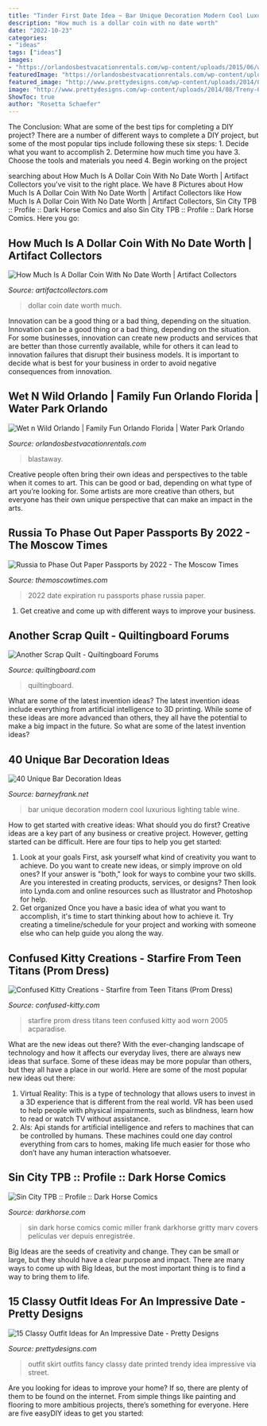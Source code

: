 ```yaml
---
title: "Tinder First Date Idea ~ Bar Unique Decoration Modern Cool Luxurious Lighting Table Wine"
description: "How much is a dollar coin with no date worth"
date: "2022-10-23"
categories:
- "ideas"
tags: ["ideas"]
images:
- "https://orlandosbestvacationrentals.com/wp-content/uploads/2015/06/wetnwild.jpg"
featuredImage: "https://orlandosbestvacationrentals.com/wp-content/uploads/2015/06/wetnwild.jpg"
featured_image: "http://www.prettydesigns.com/wp-content/uploads/2014/08/Treny-Outfit-Idea-with-Printed-Skirt.jpg"
image: "http://www.prettydesigns.com/wp-content/uploads/2014/08/Treny-Outfit-Idea-with-Printed-Skirt.jpg"
ShowToc: true
author: "Rosetta Schaefer"
---
```



The Conclusion: What are some of the best tips for completing a DIY project?
There are a number of different ways to complete a DIY project, but some of the most popular tips include following these six steps: 1. Decide what you want to accomplish 2. Determine how much time you have 3. Choose the tools and materials you need 4. Begin working on the project 
	

		
searching about How Much Is A Dollar Coin With No Date Worth | Artifact Collectors you've visit to the right place. We have 8 Pictures about How Much Is A Dollar Coin With No Date Worth | Artifact Collectors like How Much Is A Dollar Coin With No Date Worth | Artifact Collectors, Sin City TPB :: Profile :: Dark Horse Comics and also Sin City TPB :: Profile :: Dark Horse Comics. Here you go:
		
    
## How Much Is A Dollar Coin With No Date Worth | Artifact Collectors

<img loading=lazy src="https://d29jd5m3t61t9.cloudfront.net/artifactcollectors.com/images/fbfiles/images/3DB7923C-81A3-43F3-ADE5-FEEC201EEEE7-93vyokljzk_v_1541482402.jpeg" onerror="this.onerror=null;this.src='https://tse1.mm.bing.net/th?id=OIP.V5CradYeyz5zsc_ny3Ok3wHaHb&amp;pid=15.1';" alt="How Much Is A Dollar Coin With No Date Worth | Artifact Collectors">

_Source: artifactcollectors.com_

>dollar coin date worth much. 

	

Innovation can be a good thing or a bad thing, depending on the situation.
Innovation can be a good thing or a bad thing, depending on the situation. For some businesses, innovation can create new products and services that are better than those currently available, while for others it can lead to innovation failures that disrupt their business models. It is important to decide what is best for your business in order to avoid negative consequences from innovation.

    
## Wet N Wild Orlando | Family Fun Orlando Florida | Water Park Orlando

<img loading=lazy src="https://orlandosbestvacationrentals.com/wp-content/uploads/2015/06/wetnwild.jpg" onerror="this.onerror=null;this.src='https://tse4.mm.bing.net/th?id=OIP.iL-N7TxnvTClWopN9T4NDgHaE8&amp;pid=15.1';" alt="Wet n Wild Orlando | Family Fun Orlando Florida | Water Park Orlando">

_Source: orlandosbestvacationrentals.com_

>blastaway. 

	

Creative people often bring their own ideas and perspectives to the table when it comes to art. This can be good or bad, depending on what type of art you’re looking for. Some artists are more creative than others, but everyone has their own unique perspective that can make an impact in the arts.

    
## Russia To Phase Out Paper Passports By 2022 - The Moscow Times

<img loading=lazy src="https://static.themoscowtimes.com/image/1360/11/zdftbhsrtbhs.jpg" onerror="this.onerror=null;this.src='https://tse3.mm.bing.net/th?id=OIP.cj3w8eCniAL5BAvQYDxb-AHaEK&amp;pid=15.1';" alt="Russia to Phase Out Paper Passports by 2022 - The Moscow Times">

_Source: themoscowtimes.com_

>2022 date expiration ru passports phase russia paper. 

	

1. Get creative and come up with different ways to improve your business.

    
## Another Scrap Quilt - Quiltingboard Forums

<img loading=lazy src="https://www.quiltingboard.com/attachments/pictures-f5/557934d1473536588-1-scrap-quilt-09-09-16.jpg" onerror="this.onerror=null;this.src='https://tse4.mm.bing.net/th?id=OIP.zHaO9c3iMw5jxLUUdFre2AHaJ4&amp;pid=15.1';" alt="Another Scrap Quilt - Quiltingboard Forums">

_Source: quiltingboard.com_

>quiltingboard. 

	

What are some of the latest invention ideas?
The latest invention ideas include everything from artificial intelligence to 3D printing. While some of these ideas are more advanced than others, they all have the potential to make a big impact in the future. So what are some of the latest invention ideas?

    
## 40 Unique Bar Decoration Ideas

<img loading=lazy src="http://www.barneyfrank.net/wp-content/uploads/2015/10/Unique-Bar-Decoration-Ideas-40.jpg" onerror="this.onerror=null;this.src='https://tse4.mm.bing.net/th?id=OIP.d0akc3ttPggSgCzmSPBSfAHaGD&amp;pid=15.1';" alt="40 Unique Bar Decoration Ideas">

_Source: barneyfrank.net_

>bar unique decoration modern cool luxurious lighting table wine. 

	

How to get started with creative ideas: What should you do first?
Creative ideas are a key part of any business or creative project. However, getting started can be difficult. Here are four tips to help you get started:
1. Look at your goals 
First, ask yourself what kind of creativity you want to achieve. Do you want to create new ideas, or simply improve on old ones? If your answer is "both," look for ways to combine your two skills. Are you interested in creating products, services, or designs? Then look into Lynda.com and online resources such as Illustrator and Photoshop for help.
2. Get organized 
Once you have a basic idea of what you want to accomplish, it's time to start thinking about how to achieve it. Try creating a timeline/schedule for your project and working with someone else who can help guide you along the way.

    
## Confused Kitty Creations - Starfire From Teen Titans (Prom Dress)

<img loading=lazy src="http://confused-kitty.com/wp-content/uploads/2011/08/starfire_prom1.jpg" onerror="this.onerror=null;this.src='https://tse2.mm.bing.net/th?id=OIP.I6ibfdFjacw1COGTvsRPrwHaLH&amp;pid=15.1';" alt="Confused Kitty Creations - Starfire from Teen Titans (Prom Dress)">

_Source: confused-kitty.com_

>starfire prom dress titans teen confused kitty aod worn 2005 acparadise. 

	

What are the new ideas out there?
With the ever-changing landscape of technology and how it affects our everyday lives, there are always new ideas that surface. Some of these ideas may be more popular than others, but they all have a place in our world. Here are some of the most popular new ideas out there: 
1. Virtual Reality: This is a type of technology that allows users to invest in a 3D experience that is different from the real world. VR has been used to help people with physical impairments, such as blindness, learn how to read or watch TV without assistance. 
2. AIs: Api stands for artificial intelligence and refers to machines that can be controlled by humans. These machines could one day control everything from cars to homes, making life much easier for those who don’t have any human interaction whatsoever. 

    
## Sin City TPB :: Profile :: Dark Horse Comics

<img loading=lazy src="http://d2lzb5v10mb0lj.cloudfront.net/covers/300/s/sctpb.jpg" onerror="this.onerror=null;this.src='https://tse3.mm.bing.net/th?id=OIP.OGD9NiR0VDc20exnAchPPwAAAA&amp;pid=15.1';" alt="Sin City TPB :: Profile :: Dark Horse Comics">

_Source: darkhorse.com_

>sin dark horse comics comic miller frank darkhorse gritty marv covers películas ver depuis enregistrée. 

	

Big Ideas are the seeds of creativity and change. They can be small or large, but they should have a clear purpose and impact. There are many ways to come up with Big Ideas, but the most important thing is to find a way to bring them to life.

    
## 15 Classy Outfit Ideas For An Impressive Date - Pretty Designs

<img loading=lazy src="http://www.prettydesigns.com/wp-content/uploads/2014/08/Treny-Outfit-Idea-with-Printed-Skirt.jpg" onerror="this.onerror=null;this.src='https://tse2.mm.bing.net/th?id=OIP.kF4jD1N9H-06qi1nNYzDxgHaLH&amp;pid=15.1';" alt="15 Classy Outfit Ideas for An Impressive Date - Pretty Designs">

_Source: prettydesigns.com_

>outfit skirt outfits fancy classy date printed trendy idea impressive via street. 

	

Are you looking for ideas to improve your home? If so, there are plenty of them to be found on the internet. From simple things like painting and flooring to more ambitious projects, there’s something for everyone. Here are five easyDIY ideas to get you started: 

